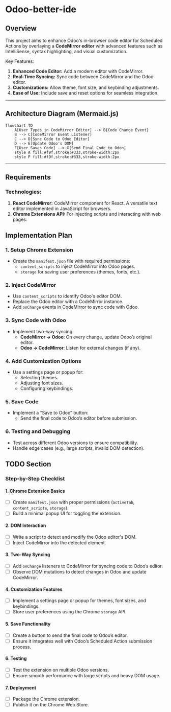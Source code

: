 # Odoo-better-ide

## Overview
This project aims to enhance Odoo's in-browser code editor for Scheduled Actions by overlaying a **CodeMirror editor** with advanced features such as IntelliSense, syntax highlighting, and visual customization.

Key Features:
1. **Enhanced Code Editor:** Add a modern editor with CodeMirror.
2. **Real-Time Syncing:** Sync code between CodeMirror and the Odoo editor.
3. **Customizations:** Allow theme, font size, and keybinding adjustments.
4. **Ease of Use:** Include save and reset options for seamless integration.

---

## Architecture Diagram (Mermaid.js)
```mermaid
flowchart TD
    A[User Types in CodeMirror Editor] --> B{Code Change Event}
    B --> C[CodeMirror Event Listener]
    C --> D[Sync Code to Odoo Editor]
    D --> E[Update Odoo's DOM]
    F[User Saves Code] --> G[Send Final Code to Odoo]
    style A fill:#f9f,stroke:#333,stroke-width:2px
    style F fill:#f9f,stroke:#333,stroke-width:2px
```
---

## Requirements

### Technologies:
1. **React CodeMirror:** CodeMirror component for React. A versatile text editor implemented in JavaScript for browsers.
2. **Chrome Extensions API:** For injecting scripts and interacting with web pages.

## Implementation Plan

### 1. Setup Chrome Extension
- Create the `manifest.json` file with required permissions:
  - `content_scripts` to inject CodeMirror into Odoo pages.
  - `storage` for saving user preferences (themes, fonts, etc.).

### 2. Inject CodeMirror
- Use `content_scripts` to identify Odoo's editor DOM.
- Replace the Odoo editor with a CodeMirror instance.
- Add `onChange` events in CodeMirror to sync code with Odoo.

### 3. Sync Code with Odoo
- Implement two-way syncing:
  - **CodeMirror → Odoo**: On every change, update Odoo’s original editor.
  - **Odoo → CodeMirror**: Listen for external changes (if any).

### 4. Add Customization Options
- Use a settings page or popup for:
  - Selecting themes.
  - Adjusting font sizes.
  - Configuring keybindings.

### 5. Save Code
- Implement a “Save to Odoo” button:
  - Send the final code to Odoo’s editor before submission.

### 6. Testing and Debugging
- Test across different Odoo versions to ensure compatibility.
- Handle edge cases (e.g., large scripts, invalid DOM detection).

## TODO Section

### Step-by-Step Checklist

#### 1. Chrome Extension Basics
- [ ] Create `manifest.json` with proper permissions (`activeTab`, `content_scripts`, `storage`).
- [ ] Build a minimal popup UI for toggling the extension.

#### 2. DOM Interaction
- [ ] Write a script to detect and modify the Odoo editor's DOM.
- [ ] Inject CodeMirror into the detected element.

#### 3. Two-Way Syncing
- [ ] Add `onChange` listeners to CodeMirror for syncing code to Odoo’s editor.
- [ ] Observe DOM mutations to detect changes in Odoo and update CodeMirror.

#### 4. Customization Features
- [ ] Implement a settings page or popup for themes, font sizes, and keybindings.
- [ ] Store user preferences using the Chrome `storage` API.

#### 5. Save Functionality
- [ ] Create a button to send the final code to Odoo’s editor.
- [ ] Ensure it integrates well with Odoo’s Scheduled Action submission process.

#### 6. Testing
- [ ] Test the extension on multiple Odoo versions.
- [ ] Ensure smooth performance with large scripts and heavy DOM usage.

#### 7. Deployment
- [ ] Package the Chrome extension.
- [ ] Publish it on the Chrome Web Store.
